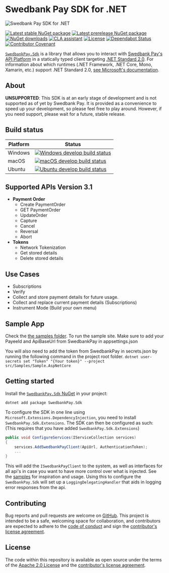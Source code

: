 # Swedbank Pay SDK for .NET

![Swedbank Pay SDK for .NET][opengraph-image]

[![Latest stable NuGet package][nuget-stable-badge]][nuget]
[![Latest prerelease NuGet package][nuget-pre-badge]][nuget]
[![NuGet downloads][nuget-downloads-badge]][nuget]
[![CLA assistant][cla-badge]][cla]
[![License][license-badge]][license]
[![Dependabot Status][dependabot-badge]][dependabot]
[![Contributor Covenant][coc-badge]][coc]

[`SwedbankPay.Sdk`][nuget] is a library that allows you to interact with
[Swedbank Pay's API Platform][dev-portal] in a statically typed client targeting
[.NET Standard 2.0][netstandard]. For information about which runtimes (.NET
Framework, .NET Core, Mono, Xamarin, etc.) support .NET Standard 2.0, [see
Microsoft's documentation][netstandard-impl].

## About

**UNSUPPORTED**: This SDK is at an early stage of development and is not
supported as of yet by Swedbank Pay. It is provided as a convenience to speed
up your development, so please feel free to play around. However, if you need
support, please wait for a future, stable release.

## Build status

| Platform | Status                                                                |
| -------- | --------------------------------------------------------------------- |
| Windows  | [![Windows develop build status][azdo-win-badge]][azdo-win-link]      |
| macOS    | [![macOS develop build status][azdo-mac-badge]][azdo-mac-link]        |
| Ubuntu   | [![Ubuntu develop build status][azdo-ubuntu-badge]][azdo-ubuntu-link] |

## Supported APIs Version 3.1

- **Payment Order**
  - Create PaymentOrder
  - GET PaymentOrder
  - UpdateOrder
  - Capture
  - Cancel
  - Reversal
  - Abort
- **Tokens**
  - Network Tokenization
  - Get stored details
  - Delete stored details

## Use Cases

  - Subscriptions
  - Verify
  - Collect and store payment details for future usage.
  - Collect and replace current payment details (Subscriptions)
  - Instrument Mode (Build your own menu)
    
## Sample App

Check the [the samples folder][samples].
To run the sample site. Make sure to add your PayeeId and ApiBaseUrl from SwedbankPay in appsettings.json

You will also need to add the token from SwedbankPay in secrets.json by running the following command in the project root folder.
`dotnet user-secrets set "Token" "{Your token}" --project src/Samples/Sample.AspNetCore`

## Getting started

Install the [`SwedbankPay.Sdk` NuGet][nuget] in your project:

```shell
dotnet add package SwedbankPay.Sdk
```

To configure the SDK in one line using `Microsoft.Extensions.DependencyInjection`,
you need to install `SwedbankPay.Sdk.Extensions`. The SDK can then be configured
as such:
(This requires that you have added `SwedbankPay.Sdk.Extensions`)

```csharp
public void ConfigureServices(IServiceCollection services)
{
    services.AddSwedbankPayClient(ApiUrl, AuthenticationToken);
    ...
}
```

This will add the `ISwedbankPayClient` to the system, as well as interfaces for
all api's in case you want to have more control over what is injected.
See the [samples][samples] for inspiration and usage.
Using this to configure the `SwedbankPay.Sdk` will set up a
`LoggingDelegatingHandler` that aids in logging error responses from the api.

## Contributing

Bug reports and pull requests are welcome on [GitHub][github]. This project is
intended to be a safe, welcoming space for collaboration, and contributors are
expected to adhere to the [code of conduct][coc] and sign the
[contributor's license agreement][cla].

## License

The code within this repository is available as open source under the terms of
the [Apache 2.0 License][license] and the [contributor's license
agreement][cla].

  [azdo-mac-badge]:         https://dev.azure.com/SwedbankPay/swedbank-pay-sdk-dotnet/_apis/build/status/sdk-dotnet-macOS-Dev-CI?branchName=develop
  [azdo-mac-link]:          https://dev.azure.com/SwedbankPay/swedbank-pay-sdk-dotnet/_build/latest?definitionId=5&branchName=develop
  [azdo-ubuntu-badge]:      https://dev.azure.com/SwedbankPay/swedbank-pay-sdk-dotnet/_apis/build/status/sdk-dotnet-ubuntu-Dev-CI?branchName=develop
  [azdo-ubuntu-link]:       https://dev.azure.com/SwedbankPay/swedbank-pay-sdk-dotnet/_build/latest?definitionId=3&branchName=develop
  [azdo-win-badge]:         https://dev.azure.com/SwedbankPay/swedbank-pay-sdk-dotnet/_apis/build/status/sdk-dotnet-Dev-CI?branchName=develop
  [azdo-win-link]:          https://dev.azure.com/SwedbankPay/swedbank-pay-sdk-dotnet/_build/latest?definitionId=1&branchName=develop
  [cla-badge]:              https://cla-assistant.io/readme/badge/SwedbankPay/swedbank-pay-sdk-dotnet
  [cla]:                    https://cla-assistant.io/SwedbankPay/swedbank-pay-sdk-dotnet
  [coc-badge]:              https://img.shields.io/badge/Contributor%20Covenant-v2.0%20adopted-ff69b4.svg
  [coc]:                    ./CODE_OF_CONDUCT.md
  [dependabot-badge]:       https://api.dependabot.com/badges/status?host=github&repo=SwedbankPay/swedbank-pay-sdk-dotnet
  [dependabot]:             https://dependabot.com
  [dev-portal]:             https://developer.swedbankpay.com/
  [github]:                 https://github.com/SwedbankPay/swedbank-pay-sdk-dotnet
  [license-badge]:          https://img.shields.io/github/license/SwedbankPay/swedbank-pay-sdk-dotnet
  [license]:                https://opensource.org/licenses/Apache-2.0
  [netstandard-impl]:       https://docs.microsoft.com/en-us/dotnet/standard/net-standard#net-implementation-support
  [netstandard]:            https://docs.microsoft.com/en-us/dotnet/standard/net-standard
  [nuget-downloads-badge]:  https://img.shields.io/nuget/dt/SwedbankPay.Sdk
  [nuget-pre-badge]:        https://img.shields.io/nuget/vpre/SwedbankPay.Sdk
  [nuget-stable-badge]:     https://img.shields.io/nuget/v/SwedbankPay.Sdk
  [nuget]:                  https://www.nuget.org/packages/SwedbankPay.Sdk
  [opengraph-image]:        https://repository-images.githubusercontent.com/211096861/84938580-53e8-11ea-8062-53a4f9ad981c
  [samples]:                https://github.com/SwedbankPay/swedbank-pay-sdk-dotnet/tree/master/src/Samples
